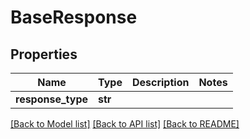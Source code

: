 # BaseResponse

## Properties
Name | Type | Description | Notes
------------ | ------------- | ------------- | -------------
**response_type** | **str** |  | 

[[Back to Model list]](../README.md#documentation-for-models) [[Back to API list]](../README.md#documentation-for-api-endpoints) [[Back to README]](../README.md)

